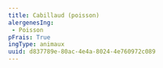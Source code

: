 ```yaml
---
title: Cabillaud (poisson)
alergenesIng:
 - Poisson
pFrais: True
ingType: animaux
uuid: d837789e-80ac-4e4a-8024-4e760972c089
---
```

